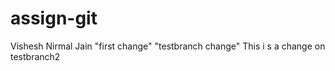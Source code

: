 # assign-git
Vishesh Nirmal Jain 
"first change" 
"testbranch change"
 This i s a change on testbranch2 